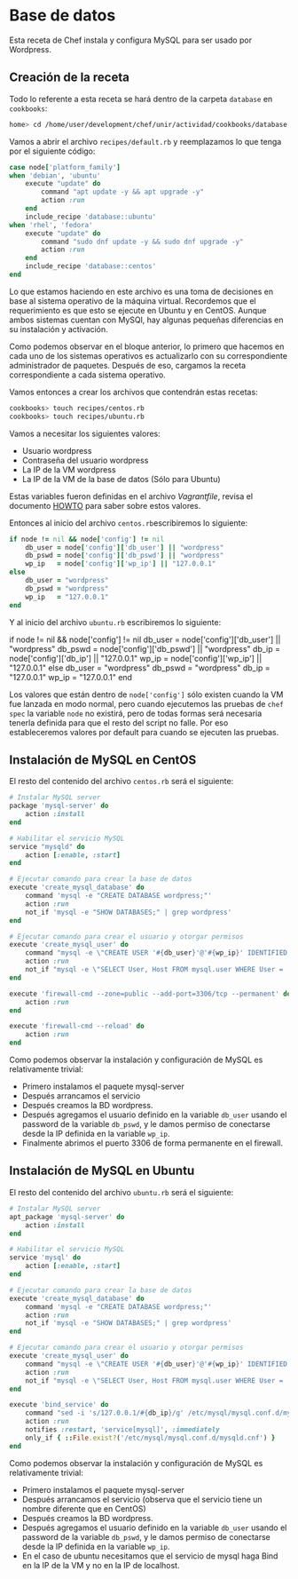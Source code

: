 # Base de datos

Esta receta de Chef instala y configura MySQL para ser usado por Wordpress.

## Creación de la receta

Todo lo referente a esta receta se hará dentro de la carpeta `database` en `cookbooks`:

```bash
home> cd /home/user/development/chef/unir/actividad/cookbooks/database
```

Vamos a abrir el archivo `recipes/default.rb` y reemplazamos lo que tenga por el siguiente código:

```ruby
case node['platform_family']
when 'debian', 'ubuntu'
    execute "update" do
        command "apt update -y && apt upgrade -y"
        action :run
    end
    include_recipe 'database::ubuntu'
when 'rhel', 'fedora'
    execute "update" do
        command "sudo dnf update -y && sudo dnf upgrade -y"
        action :run
    end
    include_recipe 'database::centos'
end
```

Lo que estamos haciendo en este archivo es una toma de decisiones en base al sistema operativo de la máquina virtual. Recordemos que el requerimiento es que esto se ejecute en Ubuntu y en CentOS. Aunque ambos sistemas cuentan con MySQl, hay algunas pequeñas diferencias en su instalación y activación.

Como podemos observar en el bloque anterior, lo primero que hacemos en cada uno de los sistemas operativos es actualizarlo con su correspondiente administrador de paquetes. Después de eso, cargamos la receta correspondiente a cada sistema operativo.

Vamos entonces a crear los archivos que contendrán estas recetas:

```bash
cookbooks> touch recipes/centos.rb
cookbooks> touch recipes/ubuntu.rb
```

Vamos a necesitar los siguientes valores:

- Usuario wordpress
- Contraseña del usuario wordpress
- La IP de la VM wordpress
- La IP de la VM de la base de datos (Sólo para Ubuntu)

Estas variables fueron definidas en el archivo *Vagrantfile*, revisa el documento [HOWTO](../../HOWTO.md) para saber sobre estos valores.

Entonces al inicio del archivo `centos.rb`escribiremos lo siguiente:

```ruby
if node != nil && node['config'] != nil
    db_user = node['config']['db_user'] || "wordpress"
    db_pswd = node['config']['db_pswd'] || "wordpress"
    wp_ip   = node['config']['wp_ip'] || "127.0.0.1"
else
    db_user = "wordpress"
    db_pswd = "wordpress"
    wp_ip   = "127.0.0.1"
end
```

Y al inicio del archivo `ubuntu.rb` escribiremos lo siguiente:

if node != nil && node['config'] != nil
    db_user = node['config']['db_user'] || "wordpress"
    db_pswd = node['config']['db_pswd'] || "wordpress"
    db_ip   = node['config']['db_ip'] || "127.0.0.1"
    wp_ip   = node['config']['wp_ip'] || "127.0.0.1"
else
    db_user = "wordpress"
    db_pswd = "wordpress"
    db_ip   = "127.0.0.1"
    wp_ip   = "127.0.0.1"
end

Los valores que están dentro de `node['config']` sólo existen cuando la VM fue lanzada en modo normal, pero cuando ejecutemos las pruebas de `chef spec` la variable `node` no existirá, pero de todas formas será necesaria tenerla definida para que el resto del script no falle. Por eso estableceremos valores por default para cuando se ejecuten las pruebas.

## Instalación de MySQL en CentOS

El resto del contenido del archivo `centos.rb` será el siguiente:

```ruby
# Instalar MySQL server
package 'mysql-server' do
    action :install
end

# Habilitar el servicio MySQL
service "mysqld" do
    action [:enable, :start]
end

# Ejecutar comando para crear la base de datos
execute 'create_mysql_database' do
    command 'mysql -e "CREATE DATABASE wordpress;"'
    action :run
    not_if 'mysql -e "SHOW DATABASES;" | grep wordpress'
end

# Ejecutar comando para crear el usuario y otorgar permisos
execute 'create_mysql_user' do
    command "mysql -e \"CREATE USER '#{db_user}'@'#{wp_ip}' IDENTIFIED BY '#{db_pswd}'; GRANT ALL PRIVILEGES ON wordpress.* TO '#{db_user}'@'#{wp_ip}'; FLUSH PRIVILEGES;\""
    action :run
    not_if "mysql -e \"SELECT User, Host FROM mysql.user WHERE User = '#{db_user}' AND Host = '#{wp_ip}'\" | grep #{db_user}"
end

execute 'firewall-cmd --zone=public --add-port=3306/tcp --permanent' do
    action :run
end

execute 'firewall-cmd --reload' do
    action :run
end
```

Como podemos observar la instalación y configuración de MySQL es relativamente trivial:

- Primero instalamos el paquete mysql-server
- Después arrancamos el servicio
- Después creamos la BD wordpress.
- Después agregamos el usuario definido en la variable `db_user` usando el password de la variable `db_pswd`, y le damos permiso de conectarse desde la IP definida en la variable `wp_ip`.
- Finalmente abrimos el puerto 3306 de forma permanente en el firewall.

## Instalación de MySQL en Ubuntu

El resto del contenido del archivo `ubuntu.rb` será el siguiente:

```ruby
# Instalar MySQL server
apt_package 'mysql-server' do
    action :install
end

# Habilitar el servicio MySQL
service 'mysql' do
    action [:enable, :start]
end

# Ejecutar comando para crear la base de datos
execute 'create_mysql_database' do
    command 'mysql -e "CREATE DATABASE wordpress;"'
    action :run
    not_if 'mysql -e "SHOW DATABASES;" | grep wordpress'
end

# Ejecutar comando para crear el usuario y otorgar permisos
execute 'create_mysql_user' do
    command "mysql -e \"CREATE USER '#{db_user}'@'#{wp_ip}' IDENTIFIED BY '#{db_pswd}'; GRANT ALL PRIVILEGES ON wordpress.* TO '#{db_user}'@'#{wp_ip}'; FLUSH PRIVILEGES;\""
    action :run
    not_if "mysql -e \"SELECT User, Host FROM mysql.user WHERE User = '#{db_user}' AND Host = '#{wp_ip}'\" | grep #{db_user}"
end

execute 'bind_service' do
    command "sed -i 's/127.0.0.1/#{db_ip}/g' /etc/mysql/mysql.conf.d/mysqld.cnf"
    action :run
    notifies :restart, 'service[mysql]', :immediately
    only_if { ::File.exist?('/etc/mysql/mysql.conf.d/mysqld.cnf') }
end
```

Como podemos observar la instalación y configuración de MySQL es relativamente trivial:

- Primero instalamos el paquete mysql-server
- Después arrancamos el servicio (observa que el servicio tiene un nombre diferente que en CentOS)
- Después creamos la BD wordpress.
- Después agregamos el usuario definido en la variable `db_user` usando el password de la variable `db_pswd`, y le damos permiso de conectarse desde la IP definida en la variable `wp_ip`.
- En el caso de ubuntu necesitamos que el servicio de mysql haga Bind en la IP de la VM y no en la IP de localhost.

